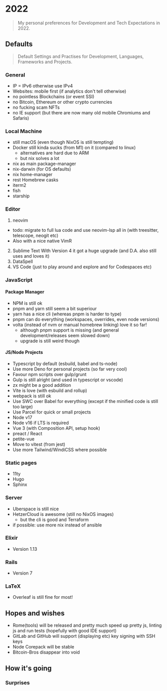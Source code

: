 # 2022

> My personal preferences for Development and Tech Expectations in 2022.


## Defaults

> Default Settings and Practises for Development, Languages, Frameworks and Projects.

### General

* IP = IPv6 otherwise use IPv4
* Websites: mobile first (if analytics don't tell otherwise)
* no pointless Blockchains (or event SSI)
* no Bitcoin, Ethereum or other crypto currencies
* no fucking scam NFTs
* no IE support (but there are now many old mobile Chromiums and Safaris)


### Local Machine

* still macOS (even though NixOS is still tempting)
* Docker still kinda sucks (from M1) on it (compared to linux)
  * alternatives are hard due to ARM
  * but nix solves a lot
* nix as main package-manager
* nix-darwin (for OS defaults)
* nix home-manager
* rest Homebrew casks
* iterm2
* fish
* starship

### Editor

1. neovim
  * todo: migrate to full lua code and use neovim-lsp all in (with treesitter, telescope, neogit etc)
  * Also with a nice native VimR
2. Sublime Text
  With Version 4 it got a huge upgrade (and D.A. also still uses and loves it)
3. DataSpell
4. VS Code (just to play around and explore and for Codespaces etc)


### JavaScript

#### Package Manager

* NPM is still ok
* pnpm and yarn still seem a bit superiour
* yarn has a nice cli (whereas pnpm is harder to type)
* pnpm can do everything (workspaces, overrides, even node versions)
* volta (instead of nvm or manual homebrew linking) love it so far!
  * although pnpm support is missing (and general development/releases seem slowed down)
  * upgrade is still weird though

#### JS/Node Projects

* Typescript by default (esbuild, babel and ts-node)
* Use more Deno for personal projects (so far very cool)
* Favour npm scripts over gulp/grunt
* Gulp is still alright (and used in typescript or vscode)
* zx might be a good addition
* Vite is love (with esbuild and rollup)
* webpack is still ok
* Use SWC over Babel for everything (except if the minified code is still too large)
* Use Parcel for quick or small projects
* Node v17
* Node v16 if LTS is required
* Vue 3 (with Composition API, setup hook)
* preact / React
* petite-vue
* Move to vitest (from jest)
* Use more Tailwind/WindiCSS where possible


### Static pages

* 11ty
* Hugo
* Sphinx


### Server

* Uberspace is still nice
* HetzerCloud is awesome (still no NixOS images)
  * but the cli is good and Terraform
* if possible: use more nix instead of ansible


### Elixir

* Version 1.13


### Rails

* Version 7


### LaTeX

* Overleaf is still fine for most!


## Hopes and wishes

* Rome(tools) will be released
  and pretty much speed up pretty js, linting js and run tests (hopefully with good IDE support)
* GitLab and GitHub will support (displaying etc) key signing with SSH keys
* Node Corepack will be stable
* Bitcoin-Bros disappear into void


## How it's going


### Surprises


